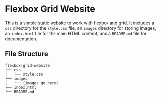 # Flexbox Grid Website

This is a simple static website to work with flexbox and grid. It includes a `css` directory for the `style.css` file, an `images` directory for storing images, an `index.html` file for the main HTML content, and a `README.md` file for documentation.

## File Structure

```
flexbox-grid-website
├── css
│   └── style.css
├── images
│   └── (images go here)
├── index.html
└── README.md
```
